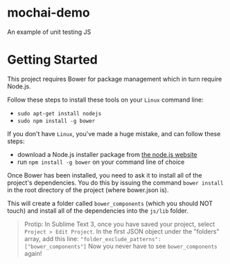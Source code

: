 mochai-demo
===========

An example of unit testing JS

Getting Started
===============

This project requires Bower for package management which in turn require Node.js.

Follow these steps to install these tools on your `Linux` command line:

- `sudo apt-get install nodejs`
- `sudo npm install -g bower`

If you don't have `Linux`, you've made a huge mistake, and can follow these steps:

- download a Node.js installer package from [the node.js website](http://nodejs.org/download/)
- run `npm install -g bower` on your command line of choice

Once Bower has been installed, you need to ask it to install all of the project's dependencies.
You do this by issuing the command `bower install` in the root directory of the project (where bower.json is).

This will create a folder called `bower_components` (which you should NOT touch) and install all of the dependencies into the `js/lib` folder.

> Protip:
> In Sublime Text 3, once you have saved your project, select `Project > Edit Project`.
> In the first JSON object under the "folders" array, add this line:
> `"folder_exclude_patterns": ["bower_components"]`
> Now you never have to see `bower_components` again!
